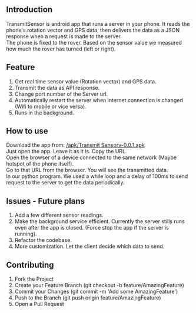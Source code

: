## Introduction
TransmitSensor is android app that runs a server in your phone. It reads the phone's rotation vector and GPS data, then delivers the data as a JSON response when a request is made to the server.\
The phone is fixed to the rover. Based on the sensor value we measured how much the rover has turned (left or right).

## Feature
1. Get real time sensor value (Rotation vector) and GPS data.
2. Transmit the data as API response.
3. Change port number of the Server url.
4. Automatically restart the server when internet connection is changed (Wifi to mobile or vice versa).
5. Runs in the background.

## How to use
Download the app from: <a href="/apk/Transmit Sensorv-0.0.1.apk" target="_blank">/apk/Transmit Sensorv-0.0.1.apk</a>\
Just open the app. Leave it as it is. Copy the URL.\
Open the browser of a device connected to the same network (Maybe hotspot of the phone itself).\
Go to that URL from the browser. You will see the transmitted data.\
In our python program. We used a while loop and a delay of 100ms to send request to the server to get the data periodically.

## Issues - Future plans
1. Add a few different sensor readings.
2. Make the background service efficient. Currently the server stills runs even after the app is closed. (Force stop the app if the server is running).
3. Refactor the codebase.
4. More customization. Let the client decide which data to send.

## Contributing
1. Fork the Project
2. Create your Feature Branch (git checkout -b feature/AmazingFeature)
3. Commit your Changes (git commit -m 'Add some AmazingFeature')
4. Push to the Branch (git push origin feature/AmazingFeature)
5. Open a Pull Request